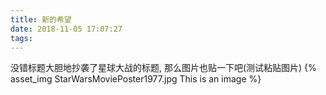 ```yaml
---
title: 新的希望
date: 2018-11-05 17:07:27
tags:
---
```


没错标题大胆地抄袭了星球大战的标题, 那么图片也贴一下吧(测试粘贴图片)
{% asset_img StarWarsMoviePoster1977.jpg This is an image %}
